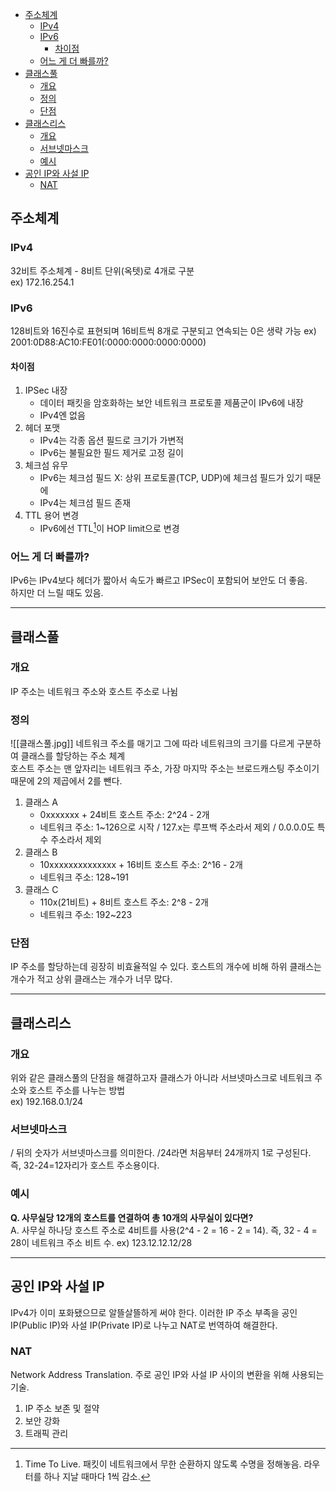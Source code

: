 - [주소체계](#%EC%A3%BC%EC%86%8C%EC%B2%B4%EA%B3%84)
	- [IPv4](#IPv4)
	- [IPv6](#IPv6)
		- [차이점](#%EC%B0%A8%EC%9D%B4%EC%A0%90)
	- [어느 게 더 빠를까?](#%EC%96%B4%EB%8A%90%20%EA%B2%8C%20%EB%8D%94%20%EB%B9%A0%EB%A5%BC%EA%B9%8C?)
- [클래스풀](#%ED%81%B4%EB%9E%98%EC%8A%A4%ED%92%80)
	- [개요](#%EA%B0%9C%EC%9A%94)
	- [정의](#%EC%A0%95%EC%9D%98)
	- [단점](#%EB%8B%A8%EC%A0%90)
- [클래스리스](#%ED%81%B4%EB%9E%98%EC%8A%A4%EB%A6%AC%EC%8A%A4)
	- [개요](#%EA%B0%9C%EC%9A%94)
	- [서브넷마스크](#%EC%84%9C%EB%B8%8C%EB%84%B7%EB%A7%88%EC%8A%A4%ED%81%AC)
	- [예시](#%EC%98%88%EC%8B%9C)
- [공인 IP와 사설 IP](#%EA%B3%B5%EC%9D%B8%20IP%EC%99%80%20%EC%82%AC%EC%84%A4%20IP)
	- [NAT](#NAT)


## 주소체계
### IPv4
32비트 주소체계 - 8비트 단위(옥텟)로 4개로 구분  
ex) 172.16.254.1

### IPv6
128비트와 16진수로 표현되며 16비트씩 8개로 구분되고 연속되는 0은 생략 가능
ex) 2001:0D88:AC10:FE01(:0000:0000:0000:0000)

#### 차이점
1. IPSec 내장
   - 데이터 패킷을 암호화하는 보안 네트워크 프로토콜 제품군이 IPv6에 내장
   - IPv4엔 없음
2. 헤더 포맷
   - IPv4는 각종 옵션 필드로 크기가 가변적
   - IPv6는 불필요한 필드 제거로 고정 길이
3. 체크섬 유무
   - IPv6는 체크섬 필드 X: 상위 프로토콜(TCP, UDP)에 체크섬 필드가 있기 때문에
   - IPv4는 체크섬 필드 존재
4. TTL 용어 변경
   - IPv6에선 TTL[^1]이 HOP limit으로 변경
### 어느 게 더 빠를까?
IPv6는 IPv4보다 헤더가 짧아서 속도가 빠르고 IPSec이 포함되어 보안도 더 좋음.  
하지만 더 느릴 때도 있음.  

---
## 클래스풀
### 개요
IP 주소는 네트워크 주소와 호스트 주소로 나뉨  

### 정의
![[클래스풀.jpg]]
네트워크 주소를 매기고 그에 따라 네트워크의 크기를 다르게 구분하여 클래스를 할당하는 주소 체계  
호스트 주소는 맨 앞자리는 네트워크 주소, 가장 마지막 주소는 브로드캐스팅 주소이기 때문에 2의 제곱에서 2를 뺀다.  

1. 클래스 A
   - 0xxxxxxx + 24비트 호스트 주소: 2^24 - 2개
   - 네트워크 주소: 1~126으로 시작 / 127.x는 루프백 주소라서 제외 / 0.0.0.0도 특수 주소라서 제외
2. 클래스 B
   - 10xxxxxxxxxxxxxx + 16비트 호스트 주소: 2^16 - 2개
   - 네트워크 주소: 128~191
3. 클래스 C
   - 110x(21비트) + 8비트 호스트 주소: 2^8 - 2개
   - 네트워크 주소: 192~223
### 단점
IP 주소를 할당하는데 굉장히 비효율적일 수 있다. 호스트의 개수에 비해 하위 클래스는 개수가 적고 상위 클래스는 개수가 너무 많다.  

---
## 클래스리스
### 개요
위와 같은 클래스풀의 단점을 해결하고자 클래스가 아니라 서브넷마스크로 네트워크 주소와 호스트 주소를 나누는 방법  
ex) 192.168.0.1/24  

### 서브넷마스크
/ 뒤의 숫자가 서브넷마스크를 의미한다. /24라면 처음부터 24개까지 1로 구성된다.  
즉, 32-24=12자리가 호스트 주소용이다.  

### 예시
**Q. 사무실당 12개의 호스트를 연결하여 총 10개의 사무실이 있다면?**  
A. 사무실 하나당 호스트 주소로 4비트를 사용(2^4 - 2 = 16 - 2 = 14). 즉, 32 - 4 = 28이 네트워크 주소 비트 수. ex) 123.12.12.12/28  

---
## 공인 IP와 사설 IP
IPv4가 이미 포화됐으므로 알뜰살뜰하게 써야 한다. 이러한 IP 주소 부족을 공인 IP(Public IP)와 사설 IP(Private IP)로 나누고 NAT로 번역하여 해결한다.  

### NAT
Network Address Translation. 주로 공인 IP와 사설 IP 사이의 변환을 위해 사용되는 기술.  
1. IP 주소 보존 및 절약
2. 보안 강화
3. 트래픽 관리



[^1]: Time To Live. 패킷이 네트워크에서 무한 순환하지 않도록 수명을 정해놓음. 라우터를 하나 지날 때마다 1씩 감소.